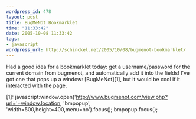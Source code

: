 ```yaml
--- 
wordpress_id: 478
layout: post
title: BugMeNot Bookmarklet
time: "11:33:42"
date: 2005-10-08 11:33:42
tags: 
- javascript
wordpress_url: http://schinckel.net/2005/10/08/bugmenot-bookmarklet/
---
```

Had a good idea for a bookmarklet today: get a username/password for the current domain from bugmenot, and automatically add it into the fields! I've got one that pops up a window: [BugMeNot][1], but it would be cool if it interacted with the page. 

   [1]: javascript:window.open('http://www.bugmenot.com/view.php?url='+window.location, 'bmpopup', 'width=500,height=400,menu=no').focus(); bmpopup.focus();

